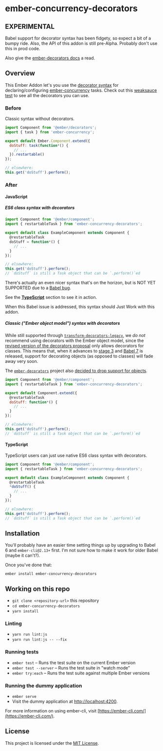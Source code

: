 # ember-concurrency-decorators

## EXPERIMENTAL

Babel support for decorator syntax has been fidgety, so expect a bit
of a bumpy ride. Also, the API of this addon is still pre-Alpha.
Probably don't use this in prod code.

Also give the [ember-decorators docs](https://ember-decorators.github.io/ember-decorators/) a read.

## Overview

This Ember Addon let's you use the
[decorator syntax](https://github.com/tc39/proposal-decorators)
for declaring/configuring
[ember-concurrency](https://ember-concurrency.com) tasks.
Check out this [weaksauce
test](https://github.com/machty/ember-concurrency-decorators/blob/master/tests/unit/decorators-js-test.js#L17) to see all the decorators you can use.

### Before

Classic syntax without decorators.

```js
import Component from '@ember/decorators';
import { task } from 'ember-concurrency';

export default Ember.Component.extend({
  doStuff: task(function*() {
    // ...
  }).restartable()
});

// elsewhere:
this.get('doStuff').perform();
```

### After

#### JavaScript

##### ES6 class syntax with decorators

```js
import Component from '@ember/component';
import { restartableTask } from 'ember-concurrency-decorators';

export default class ExampleComponent extends Component {
  @restartableTask
  doStuff = function*() {
    // ...
  }
});

// elsewhere:
this.get('doStuff').perform();
// `doStuff` is still a Task object that can be `.perform()`ed
```

There's actually an even nicer syntax that's on the horizon, but
is NOT YET SUPPORTED due to a [Babel bug](https://github.com/babel/babylon/issues/13).

See the [**TypeScript**](#typescript) section to see it in action.

When this Babel issue is addressed, this syntax should Just Work with
this addon.

##### Classic ("Ember object model") syntax with decorators

While still supported through [`transform-decorators-legacy`](https://github.com/loganfsmyth/babel-plugin-transform-decorators-legacy),
we *do not* recommend using decorators with the Ember object model, since the
[revised version of the decorators proposal](https://github.com/tc39/proposal-decorators)
only allows decorators for classes. This means that, when it advances to
[stage 3](https://github.com/tc39/proposals#stage-3) and
[Babel 7](https://babeljs.io/docs/plugins/transform-decorators/) is released,
support for decorating objects (as opposed to classes) will fade away very soon.

The [`ember-decorators`](https://ember-decorators.github.io/ember-decorators/latest/)
project also [decided to drop support for objects](https://ember-decorators.github.io/ember-decorators/latest/docs/why-go-native).

```js
import Component from '@ember/component';
import { restartableTask } from 'ember-concurrency-decorators';

export default Component.extend({
  @restartableTask
  doStuff: function*() {
    // ...
  }
});

// elsewhere:
this.get('doStuff').perform();
// `doStuff` is still a Task object that can be `.perform()`ed
```

#### TypeScript

TypeScript users can just use native ES6 class syntax with decorators.

```js
import Component from '@ember/component';
import { restartableTask } from 'ember-concurrency-decorators';

export default class ExampleComponent extends Component {
  @restartableTask
  *doStuff() {
    // ...
  }
});

// elsewhere:
this.get('doStuff').perform();
// `doStuff` is still a Task object that can be `.perform()`ed
```


## Installation

You'll probably have an easier time setting things up by upgrading to
Babel 6 and `ember-cli@2.13+` first. I'm not sure how to make it work
for older Babel (maybe it can't?).

Once you've done that:

```
ember install ember-concurrency-decorators
```

## Working on this repo

* `git clone <repository-url>` this repository
* `cd ember-concurrency-decorators`
* `yarn install`

### Linting

* `yarn run lint:js`
* `yarn run lint:js -- --fix`

### Running tests

* `ember test` – Runs the test suite on the current Ember version
* `ember test --server` – Runs the test suite in "watch mode"
* `ember try:each` – Runs the test suite against multiple Ember versions

### Running the dummy application

* `ember serve`
* Visit the dummy application at [http://localhost:4200](http://localhost:4200).

For more information on using ember-cli, visit [https://ember-cli.com/](https://ember-cli.com/).

## License

This project is licensed under the [MIT License](LICENSE.md).

